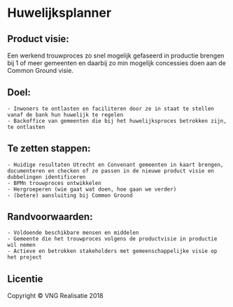 # Huwelijksplanner


## Product visie:
Een werkend trouwproces zo snel mogelijk gefaseerd in productie brengen bij 1 of meer gemeenten en daarbij zo min mogelijk concessies doen aan de Common Ground visie.

## Doel:
	- Inwoners te ontlasten en faciliteren door ze in staat te stellen vanaf de bank hun huwelijk te regelen
	- Backoffice van gemeenten die bij het huwelijksproces betrokken zijn, te ontlasten 

## Te zetten stappen:
	- Huidige resultaten Utrecht en Convenant gemeenten in kaart brengen, documenteren en checken of ze passen in de nieuwe product visie en dubbelingen identificeren
	- BPMn trouwproces ontwikkelen
	- Hergroeperen (wie gaat wat doen, hoe gaan we verder)
	- (betere) aansluiting bij Common Ground

## Randvoorwaarden:
	- Voldoende beschikbare mensen en middelen
	- Gemeente die het trouwproces volgens de productvisie in productie wil nemen
	- Actieve en betrokken stakeholders met gemeenschappelijke visie op het project

## Licentie
Copyright © VNG Realisatie 2018
